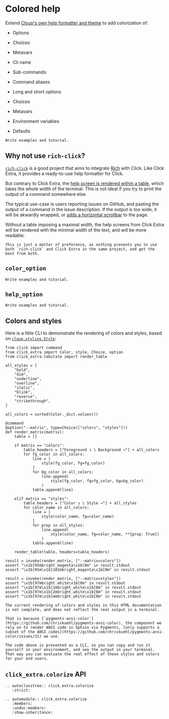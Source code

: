# Colored help

Extend
[Cloup's own help formatter and theme](https://cloup.readthedocs.io/en/stable/pages/formatting.html#help-formatting-and-themes)
to add colorization of:

- Options

- Choices

- Metavars

- Cli name

- Sub-commands

- Command aliases

- Long and short options

- Choices

- Metavars

- Environment variables

- Defaults

```{todo}
Write examples and tutorial.
```

## Why not use `rich-click`?

[`rich-click`](https://github.com/ewels/rich-click) is a good project that aims to integrate [Rich](https://github.com/Textualize/rich) with Click. Like Click Extra, it provides a ready-to-use help formatter for Click.

But contrary to Click Extra, the [help screen is rendered within a table](https://github.com/ewels/rich-click#styling), which takes the whole width of the terminal. This is not ideal if you try to print the output of a command somewhere else.

The typical use-case is users reporting issues on GitHub, and pasting the output of a command in the issue description. If the output is too wide, it will be akwardly wrapped, or [adds a horizontal scrollbar](https://github.com/callowayproject/bump-my-version/pull/23#issuecomment-1602007874) to the page.

Without a table imposing a maximal width, the help screens from Click Extra will be rendered with the minimal width of the text, and will be more readable.

```{hint}
This is just a matter of preference, as nothing prevents you to use both `rich-click` and Click Extra in the same project, and get the best from both.
```

## `color_option`

```{todo}
Write examples and tutorial.
```

## `help_option`

```{todo}
Write examples and tutorial.
```

## Colors and styles

Here is a little CLI to demonstrate the rendering of colors and styles, based on [`cloup.styling.Style`](https://cloup.readthedocs.io/en/stable/autoapi/cloup/styling/index.html#cloup.styling.Style):

```{click:example}
from click import command
from click_extra import Color, style, Choice, option
from click_extra.tabulate import render_table

all_styles = [
    "bold",
    "dim",
    "underline",
    "overline",
    "italic",
    "blink",
    "reverse",
    "strikethrough",
]

all_colors = sorted(Color._dict.values())

@command
@option("--matrix", type=Choice(["colors", "styles"]))
def render_matrix(matrix):
    table = []

    if matrix == "colors":
        table_headers = ["Foreground ↴ \ Background →"] + all_colors
        for fg_color in all_colors:
            line = [
                style(fg_color, fg=fg_color)
            ]
            for bg_color in all_colors:
                line.append(
                    style(fg_color, fg=fg_color, bg=bg_color)
                )
            table.append(line)

    elif matrix == "styles":
        table_headers = ["Color ↴ \ Style →"] + all_styles
        for color_name in all_colors:
            line = [
                style(color_name, fg=color_name)
            ]
            for prop in all_styles:
                line.append(
                    style(color_name, fg=color_name, **{prop: True})
                )
            table.append(line)

    render_table(table, headers=table_headers)
```

```{click:run}
result = invoke(render_matrix, ["--matrix=colors"])
assert "\x1b[95mbright_magenta\x1b[0m" in result.stdout
assert "\x1b[95m\x1b[101mbright_magenta\x1b[0m" in result.stdout
```

```{click:run}
result = invoke(render_matrix, ["--matrix=styles"])
assert "\x1b[97mbright_white\x1b[0m" in result.stdout
assert "\x1b[97m\x1b[1mbright_white\x1b[0m" in result.stdout
assert "\x1b[97m\x1b[2mbright_white\x1b[0m" in result.stdout
assert "\x1b[97m\x1b[4mbright_white\x1b[0m" in result.stdout
```

```{caution}
The current rendering of colors and styles in this HTML documentation is not complete, and does not reflect the real output in a terminal.

That is because [`pygments-ansi-color`](https://github.com/chriskuehl/pygments-ansi-color), the component we rely on to render ANSI code in Sphinx via Pygments, [only supports a subset of the ANSI codes](https://github.com/chriskuehl/pygments-ansi-color/issues/31) we use.
```

```{tip}
The code above is presented as a CLI, so you can copy and run it yourself in your environment, and see the output in your terminal. That way you can evaluate the real effect of these styles and colors for your end users.
```

## `click_extra.colorize` API

```{eval-rst}
.. autoclasstree:: click_extra.colorize
   :strict:
```

```{eval-rst}
.. automodule:: click_extra.colorize
   :members:
   :undoc-members:
   :show-inheritance:
```
